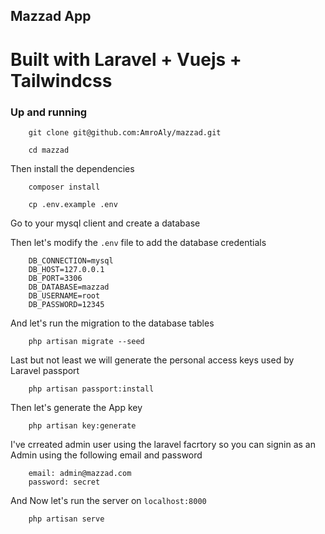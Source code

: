 ## Mazzad App

# Built with Laravel + Vuejs + Tailwindcss

### Up and running


```
    git clone git@github.com:AmroAly/mazzad.git
```

```
    cd mazzad
```

Then install the dependencies

```
    composer install
```

```
    cp .env.example .env
```
Go to your mysql client and create a database

Then let's modify the `.env` file to add the database credentials

```
    DB_CONNECTION=mysql
    DB_HOST=127.0.0.1
    DB_PORT=3306
    DB_DATABASE=mazzad
    DB_USERNAME=root
    DB_PASSWORD=12345

```

And let's run the migration to the database tables

```
    php artisan migrate --seed
```

Last but not least we will generate the personal access keys used by Laravel passport

```
    php artisan passport:install
```

Then let's generate the App key

```
    php artisan key:generate 
```

I've crreated admin user using the laravel facrtory so you can signin as an Admin using the following email and password

```
    email: admin@mazzad.com
    password: secret
```

And Now let's run the server on `localhost:8000`

```
    php artisan serve

```
